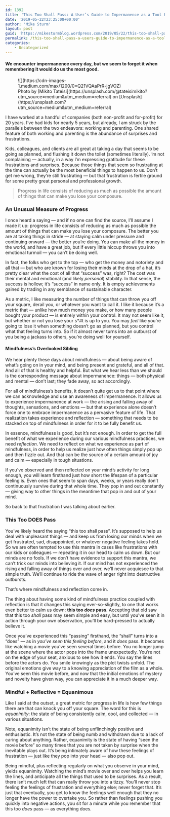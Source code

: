 ```yaml
---
id: 1392
title: 'This Too Shall Pass: A User’s Guide to Impermanence as a Tool For Self-Improvement'
date: '2019-05-22T23:25:08+00:00'
author: 'Mike Sturm'
layout: post
guid: 'https://mikesturmblog.wordpress.com/2019/05/22/this-too-shall-pass-a-users-guide-to-impermanence-as-a-tool-for-self-improvement/'
permalink: /this-too-shall-pass-a-users-guide-to-impermanence-as-a-tool-for-self-improvement/
categories:
    - Uncategorized
---
```


#### We encounter impermanence every day, but we seem to forget it when remembering it would do us the most good.

<figure class="wp-caption">![](https://cdn-images-1.medium.com/max/1200/0*Q21VQAaPrR-jgVOZ)<figcaption class="wp-caption-text">Photo by [Mikito Tateisi](https://unsplash.com/@tateisimikito?utm_source=medium&utm_medium=referral) on [Unsplash](https://unsplash.com?utm_source=medium&utm_medium=referral)</figcaption></figure>I have worked at a handful of companies (both non-profit and for-profit) for 20 years. I’ve had kids for nearly 5 years, but already, I am struck by the parallels between the two endeavors: working and parenting. One shared feature of both working and parenting is the abundance of surprises and frustrations.

Kids, colleagues, and clients are all great at taking a day that seems to be going as planned, and flushing it down the toilet (sometimes literally). ’m not complaining — actually, in a way I’m expressing gratitude for these frustrations and surprises. Because those things that seem so frustrating at the time can actually be the most beneficial things to happen to us. Don’t get me wrong, they’re still frustrating — but that frustration is fertile ground for some pretty great personal and professional growth.

> Progress in life consists of reducing as much as possible the amount of things that can make you lose your composure.

### An Unusual Measure of Progress

I once heard a saying — and if no one can find the source, I’ll assume I made it up: progress in life consists of reducing as much as possible the amount of things that can make you lose your composure. The better you are at taking things in stride — at staying calm under pressure and continuing onward — the better you’re doing. You can make all the money in the world, and have a great job, but if every little hiccup throws you into emotional turmoil — you can’t be doing well.

In fact, the folks who get to the top — who get the money and notoriety and all that — but who are known for losing their minds at the drop of a hat, it’s pretty clear what the cost of all that “success” was, right? The cost was their mental and emotional (and likely *personal*) stability. In that sense, the success is hollow; it’s “success” in name only. It is empty achievements gained by trading in any semblance of sustainable character.

As a metric, I like measuring the number of things that can throw you off your square, derail you, or whatever you want to call it. I like it because it’s a metric that — unlike how much money you make, or how many people bought your product — is entirely within your control. It may not seem like it, but whether or not you lose your s\*#t is up to you. You may *feel* like you’re going to lose it when something doesn’t go as planned, but you control what that feeling turns into. So if it almost never turns into an outburst of you being a jackass to others, you’re doing well for yourself.

#### Mindfulness’s Overlooked Sibling

We hear plenty these days about mindfulness — about being aware of what’s going on in your mind, and being present and grateful, and all of that. And all of that is healthy and helpful. But what we hear less than we should is the corresponding message about impermanence: things — both physical and mental — don’t last; they fade away, so act accordingly.

For all of mindfulness’s benefits, it doesn’t quite get us to that point where we can acknowledge and use an awareness of impermanence. It allows us to experience impermanence at work — the arising and falling away of thoughts, sensations, and emotions — but that experience alone doesn’t force one to embrace impermanence as a pervasive feature of life. That realization takes experience and reflection — something that needs to be stacked on top of mindfulness in order for it to be fully benefit us.

In essence, mindfulness is good, but it’s not enough. In order to get the full benefit of what we experience during our various mindfulness practices, we need *reflection*. We need to reflect on what we experience as part of mindfulness, in order to help us realize just how often things simply pop up and then fizzle out. And that can be the source of a certain amount of joy and calm — especially in tough situations.

If you’ve observed and then reflected on your mind’s activity for long enough, you will learn firsthand just how short the lifespan of a particular feeling is. Even ones that seem to span days, weeks, or years really don’t continuously survive during that whole time. They pop in and out constantly — giving way to other things in the meantime that pop in and out of your mind.

So back to that frustration I was talking about earlier.

### This Too DOES Pass

You’ve likely heard the saying “this too shall pass”. It’s supposed to help us deal with unpleasant things — and keep us from losing our minds when we get frustrated, sad, disappointed, or whatever negative feeling takes hold. So we are often tempted to use this mantra in cases like frustrations with our kids or colleagues — repeating it in our head to calm us down. But our minds are no fools. If we don’t have evidence to support this mantra, we can’t trick our minds into believing it. If our mind has not experienced the rising and falling away of things over and over, we’ll never acquiesce to that simple truth. We’ll continue to ride the wave of anger right into destructive outbursts.

That’s where mindfulness and reflection come in.

The thing about having some kind of mindfulness practice coupled with reflection is that it changes this saying ever-so-slightly, to one that works even better to calm us down: **this too *does* pass**. Accepting that old saw that this too *shall* pass may seem simple and easy, but until you’ve seen it in action through your own observation, you’ll be hard-pressed to actually believe it.

Once you’ve experienced this “passing” firsthand, the “shall” turns into a “does” — as in *you’ve seen this feeling before*, and it *does* pass. It becomes like watching a movie you’ve seen several times before. You no longer jump at the scene where the actor pops into the frame unexpectedly. You’re not on the edge of your seat, anxious to see how it ends. You say the lines before the actors do. You smile knowingly as the plot twists unfold. The original emotions give way to a knowing appreciation of the film as a whole. You’ve seen this movie before, and now that the initial emotions of mystery and novelty have given way, you can appreciate it in a much deeper way.

### Mindful + Reflective = Equanimous

Like I said at the outset, a great metric for progress in life is how few things there are that can knock you off your square. The word for this is *equanimity*: the state of being consistently calm, cool, and collected — in various situations.

Note, equanimity isn’t the state of being unflinchingly positive and enthusiastic. It’s not the state of being numb and withdrawn due to a lack of caring about anything. Rather, equanimity is the state of having “seen the movie before” so many times that you are not taken by surprise when the inevitable plays out. It’s being intimately aware of how these feelings of frustration — just like they pop into your head — also pop out.

Being mindful, plus reflecting regularly on what you observe in your mind, yields equanimity. Watching the mind’s movie over and over helps you learn the lines, and anticipate all the things that used to be surprises. As a result, there isn’t much left that can really throw you into a tizzy. You’ll never stop feeling the feelings of frustration and everything else; never forget that. It’s just that eventually, you get to know the feelings well enough that they no longer have the power to overtake you. So rather than feelings pushing you quickly into negative actions, you sit for a minute while you remember that this too *does* pass — as everything does.